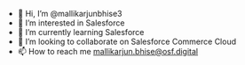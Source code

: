 - 👋 Hi, I’m @mallikarjunbhise3
- 👀 I’m interested in Salesforce
- 🌱 I’m currently learning Salesforce
- 💞️ I’m looking to collaborate on Salesforce Commerce Cloud
- 📫 How to reach me mallikarjun.bhise@osf.digital

<!---
mallikarjunbhise3/mallikarjunbhise3 is a ✨ special ✨ repository because its `README.md` (this file) appears on your GitHub profile.
You can click the Preview link to take a look at your changes.
--->
